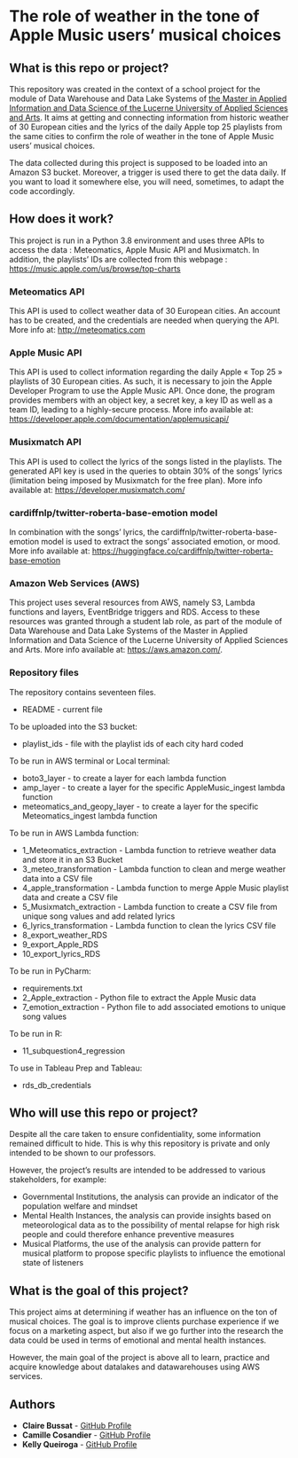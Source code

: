 # The role of weather in the tone of Apple Music users’ musical choices

## What is this repo or project?

This repository was created in the context of a school project for the module of Data Warehouse and Data Lake Systems of [the Master in Applied Information and Data Science of the Lucerne University of Applied Sciences and Arts](https://www.hslu.ch/en/lucerne-school-of-business/degree-programmes/master/applied-information-and-data-science/). It aims at getting and connecting information from historic weather of 30 European cities and the lyrics of the daily Apple top 25 playlists from the same cities to confirm the role of weather in the tone of Apple Music users’ musical choices.

The data collected during this project is supposed to be loaded into an Amazon S3 bucket. Moreover, a trigger is used there to get the data daily. If you want to load it somewhere else, you will need, sometimes, to adapt the code accordingly.

## How does it work?

This project is run in a Python 3.8 environment and uses three APIs to access the data : Meteomatics, Apple Music API and Musixmatch. In addition, the playlists’ IDs are collected from this webpage : https://music.apple.com/us/browse/top-charts

### Meteomatics API
This API is used to collect weather data of 30 European cities. An account has to be created, and the credentials are needed when querying the API. More info at: http://meteomatics.com

### Apple Music API
This API is used to collect information regarding the daily Apple « Top 25 » playlists of 30 European cities. As such, it is necessary to join the Apple Developer Program to use the Apple Music API. Once done, the program provides members with an object key, a secret key, a key ID as well as a team ID, leading to a highly-secure process. More info available at: https://developer.apple.com/documentation/applemusicapi/ 

### Musixmatch API
This API is used to collect the lyrics of the songs listed in the playlists. The generated API key is used in the queries to obtain 30% of the songs’ lyrics (limitation being imposed by Musixmatch for the free plan). More info available at: https://developer.musixmatch.com/

### cardiffnlp/twitter-roberta-base-emotion model
In combination with the songs’ lyrics, the cardiffnlp/twitter-roberta-base-emotion model is used to extract the songs’ associated emotion, or mood. More info available at: https://huggingface.co/cardiffnlp/twitter-roberta-base-emotion

### Amazon Web Services (AWS)
This project uses several resources from AWS, namely S3, Lambda functions and layers, EventBridge triggers and RDS. Access to these resources was granted through a student lab role, as part of the module of Data Warehouse and Data Lake Systems of the Master in Applied Information and Data Science of the Lucerne University of Applied Sciences and Arts. More info available at: https://aws.amazon.com/.

### Repository files

The repository contains seventeen files.

- README - current file

To be uploaded into the S3 bucket:

- playlist_ids - file with the playlist ids of each city hard coded

To be run in AWS terminal or Local terminal:

- boto3_layer - to create a layer for each lambda function
- amp_layer - to create a layer for the specific AppleMusic_ingest lambda function
- meteomatics_and_geopy_layer - to create a layer for the specific Meteomatics_ingest lambda function

To be run in AWS Lambda function:

- 1_Meteomatics_extraction - Lambda function to retrieve weather data and store it in an S3 Bucket
- 3_meteo_transformation - Lambda function to clean and merge weather data into a CSV file
- 4_apple_transformation -  Lambda function to merge Apple Music playlist data and create a CSV file
- 5_Musixmatch_extraction - Lambda function to create a CSV file from unique song values and add related lyrics
- 6_lyrics_transformation - Lambda function to clean the lyrics CSV file
- 8_export_weather_RDS
- 9_export_Apple_RDS
- 10_export_lyrics_RDS

To be run in PyCharm:

- requirements.txt
- 2_Apple_extraction - Python file to extract the Apple Music data
- 7_emotion_extraction - Python file to add associated emotions to unique song values

To be run in R:

- 11_subquestion4_regression

To use in Tableau Prep and Tableau:

- rds_db_credentials

## Who will use this repo or project? 

Despite all the care taken to ensure confidentiality, some information remained difficult to hide. This is why this repository is private and only intended to be shown to our professors.

However, the project’s results are intended to be addressed to various stakeholders, for example:
- Governmental Institutions, the analysis can provide an indicator of the population welfare and mindset
- Mental Health Instances, the analysis can provide insights based on meteorological data as to the possibility of mental relapse for high risk people and could therefore enhance preventive measures
- Musical Platforms, the use of the analysis can provide pattern for musical platform to propose specific playlists to influence the emotional state of listeners

## What is the goal of this project?

This project aims at determining if weather has an influence on the ton of musical choices. The goal is to improve clients purchase experience if we focus on a marketing aspect, but also if we go further into the research the data could be used in terms of emotional and mental health instances. 

However, the main goal of the project is above all to learn, practice and acquire knowledge about datalakes and datawarehouses using AWS services. 

## Authors
- **Claire Bussat** - [GitHub Profile](https://github.com/0Claire0)
- **Camille Cosandier** - [GitHub Profile](https://github.com/geneva-gang-1)
- **Kelly Queiroga** - [GitHub Profile](https://github.com/kellyeq13)
